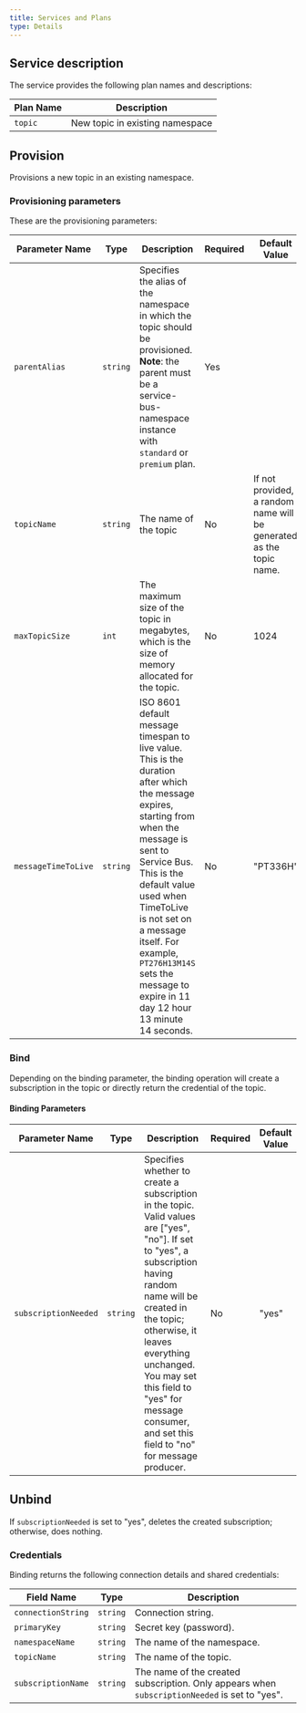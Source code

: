 ```yaml
---
title: Services and Plans
type: Details
---
```


## Service description

The service provides the following plan names and descriptions:

| Plan Name | Description                     |
| --------- | ------------------------------- |
| `topic`   | New topic in existing namespace |

## Provision

Provisions a new topic in an existing namespace. 

### Provisioning parameters

These are the provisioning parameters:

| Parameter Name      | Type     | Description                                                  | Required | Default Value                                                |
| ------------------- | -------- | ------------------------------------------------------------ | -------- | ------------------------------------------------------------ |
| `parentAlias`       | `string` | Specifies the alias of the namespace in which the  topic should be provisioned. **Note**: the parent must be a service-bus-namespace instance with `standard` or `premium` plan. | Yes      |                                                              |
| `topicName`         | `string` | The name of the topic                                        | No        | If not provided, a random name will be generated as the topic name. |
| `maxTopicSize`      | `int`    | The maximum size of the topic in megabytes, which is the size of memory allocated for the topic. | No       | 1024                                                         |
| `messageTimeToLive` | `string` | ISO 8601 default message timespan to live value. This is the duration after which the message expires, starting from when the message is sent to Service Bus. This is the default value used when TimeToLive is not set on a message itself. For example, `PT276H13M14S` sets the message to expire in 11 day 12 hour 13 minute 14 seconds. | No       | "PT336H"                                                     |

### Bind

Depending on the binding parameter, the binding operation will create a subscription in the topic or directly return the credential of the topic.

#### Binding Parameters

| Parameter Name       | Type     | Description                                                  | Required | Default Value |
| -------------------- | -------- | ------------------------------------------------------------ | -------- | ------------- |
| `subscriptionNeeded` | `string` | Specifies whether to create a subscription in the topic. Valid values are ["yes", "no"]. If set to "yes", a subscription having random name will be created in the topic; otherwise, it leaves everything unchanged. You may set this field to "yes" for message consumer, and set this field to "no" for message producer. | No       | "yes"         |

## Unbind

If `subscriptionNeeded` is set to "yes", deletes the created subscription; otherwise, does nothing.

### Credentials

Binding returns the following connection details and shared credentials:

| Field Name         | Type     | Description                                                  |
| ------------------ | -------- | ------------------------------------------------------------ |
| `connectionString` | `string` | Connection string.                                           |
| `primaryKey`       | `string` | Secret key (password).                                       |
| `namespaceName`    | `string` | The name of the namespace.                                   |
| `topicName`        | `string` | The name of the topic.                                       |
| `subscriptionName` | `string` | The name of the created subscription. Only appears when `subscriptionNeeded` is set to "yes". |

